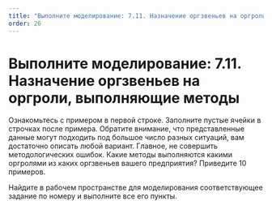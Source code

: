 ```yaml
---
title: "Выполните моделирование: 7.11. Назначение оргзвеньев на оргроли, выполняющие методы"
order: 26
---
```


# Выполните моделирование: 7.11. Назначение оргзвеньев на оргроли, выполняющие методы



Ознакомьтесь с примером в первой строке. Заполните пустые ячейки в строчках после примера. Обратите внимание, что представленные данные могут подходить под большое число разных ситуаций, вам достаточно описать любой вариант. Главное, не совершить методологических ошибок. Какие методы выполняются какими оргролями из каких оргзвеньев вашего предприятия? Приведите 10 примеров.

Найдите в рабочем пространстве для моделирования соответствующее задание по номеру и выполните все его пункты.

